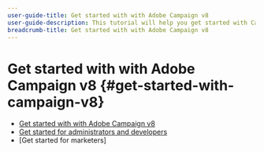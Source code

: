 ```yaml
---
user-guide-title: Get started with with Adobe Campaign v8
user-guide-description: This tutorial will help you get started with Campaign v8.
breadcrumb-title: Get started with with Adobe Campaign v8
---
```


# Get started with with Adobe Campaign v8 {#get-started-with-campaign-v8}

+ [Get started with with Adobe Campaign v8](/help/tutorial-get-started-with-acv8/overview.md)
+ [Get started for administrators and developers](/help/tutorial-get-started-with-acv8/get-started-for-administrators-developers.md)
+ [Get started for marketers]

